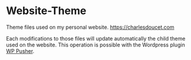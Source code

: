 # Website-Theme

Theme files used on my personal website.
https://charlesdoucet.com


Each modifications to those files will update automatically the child theme used on the website. This operation is possible with the Wordpress plugin [WP Pusher](https://wppusher.com).
